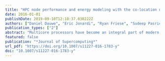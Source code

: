 ```yaml
---
title: "HPC node performance and energy modeling with the co-location of applications"
date: 2016-01-01
publishDate: 2019-09-10T12:18:37.030222Z
authors: ["Daniel Dauwe", "Eric Jonardi", "Ryan Friese", "Sudeep Pasricha", "Anthony A. Maciejewski", "David A. Bader", "Howard Jay Siegel"]
publication_types: ["2"]
abstract: "Multicore processors have become an integral part of modern large-scale and high-performance parallel and distributed computing systems. Unfortunately, applications co-located on multicore processors can suffer from decreased performance and increased dynamic energy use as a result of interference in shared resources, such as memory. As this interference is difficult to characterize, assumptions about application execution time and energy usage can be misleading in the presence of co-location. Consequently, it is important to accurately characterize the performance and energy usage of applications that execute in a co-located manner on these architectures. This work investigates some of the disadvantages of co-location, and presents a methodology for building models capable of utilizing varying amounts of information about a target application and its co-located applications to make predictions about the target application’s execution time and the system’s energy use under arbitrary co-locations of a wide range of application types. The proposed methodology is validated on three different server class Intel Xeon multicore processors using eleven applications from two scientific benchmark suites. The model’s utility for scheduling is also demonstrated in a simulated large-scale high-performance computing environment through the creation of a co-location aware scheduling heuristic. This heuristic demonstrates that scheduling using information generated with the proposed modeling methodology is capable of making significant improvements over a scheduling heuristic that is oblivious to co-location interference."
featured: false
publication: "*Journal of Supercomputing*"
url_pdf: "https://doi.org/10.1007/s11227-016-1783-y"
doi: "10.1007/s11227-016-1783-y"
---
```


